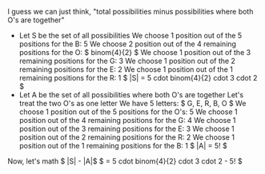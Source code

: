 I guess we can just think, "total possibilities minus possibilities where both O's are together"

<ul>
<li> Let S be the set of all possibilities 
We choose 1 position out of the 5 positions for the B: 5 
We choose 2 position out of the 4 remaining positions for the O: $ binom{4}{2} $ 
We choose 1 position out of the 3 remaining positions for the G: 3 
We choose 1 position out of the 2 remaining positions for the E: 2 
We choose 1 position out of the 1 remaining positions for the R: 1 
$ |S| = 5 cdot binom{4}{2} cdot 3 cdot 2 $
	<li> Let A be the set of all possibilities where both O's are together 
	      Let's treat the two O's as one letter 
	      We have 5 letters: $ G, E, R, B, O $ 
	      We choose 1 position out of the 5 positions for the O's: 5 
	      We choose 1 position out of the 4 remaining positions for the G: 4 
	      We choose 1 position out of the 3 remaining positions for the E: 3 
	      We choose 1 position out of the 2 remaining positions for the R: 2 
	      We choose 1 position out of the 1 remaining positions for the B: 1 
	      $ |A| = 5! $
</ul>
Now, let's math 
$ |S| - |A|$ 
$ = 5 cdot binom{4}{2} cdot 3 cdot 2 - 5! $
